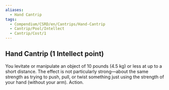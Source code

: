 ```yaml
---
aliases:
  - Hand Cantrip
tags:
  - Compendium/CSRD/en/Cantrips/Hand-Cantrip
  - Cantrip/Pool/Intellect
  - Cantrip/Cost/1
---
```

  
## Hand Cantrip (1 Intellect point)  
You levitate or manipulate an object of 10 pounds (4.5 kg) or less at up to a short distance. The effect is not particularly strong—about the same strength as trying to push, pull, or twist something just using the strength of your hand (without your arm). Action.   
